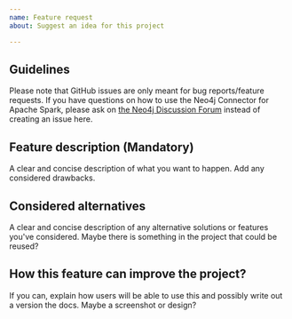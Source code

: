 ```yaml
---
name: Feature request
about: Suggest an idea for this project

---
```


## Guidelines

Please note that GitHub issues are only meant for bug reports/feature requests. If you have questions on how to use the Neo4j Connector for Apache Spark,
please ask on [the Neo4j Discussion Forum](https://community.neo4j.com/c/integrations/18) instead of creating an issue here.

## Feature description (Mandatory)
A clear and concise description of what you want to happen. Add any considered drawbacks.

## Considered alternatives
A clear and concise description of any alternative solutions or features you've considered. Maybe there is something in the project that could be reused?

## How this feature can improve the project?
If you can, explain how users will be able to use this and possibly write out a version the docs.
Maybe a screenshot or design?